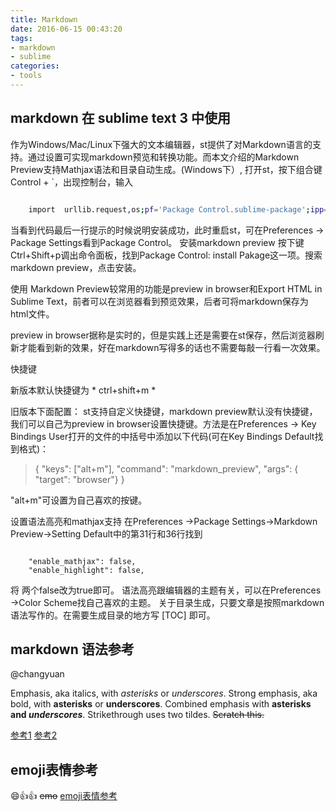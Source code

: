 ```yaml
---
title: Markdown
date: 2016-06-15 00:43:20
tags:
- markdown
- sublime
categories:
- tools
---
```


## markdown 在 sublime text 3 中使用

作为Windows/Mac/Linux下强大的文本编辑器，st提供了对Markdown语言的支持。通过设置可实现markdown预览和转换功能。而本文介绍的Markdown Preview支持Mathjax语法和目录自动生成。(Windows下）,
打开st，按下组合键Control + `，出现控制台，输入
``` bash

	import  urllib.request,os;pf='Package Control.sublime-package';ipp=sublime.installed_packages_path();urllib.request.install_opener(urllib.request.build_opener(urllib.request.ProxyHandler()));open(os.path.join(ipp,pf),'wb').write(urllib.request.urlopen('http://sublime.wbond.net/'+pf.replace(' ','%20')).read())

```

当看到代码最后一行提示的时候说明安装成功，此时重启st，可在Preferences -> Package Settings看到Package Control。
安装markdown preview
按下键Ctrl+Shift+p调出命令面板，找到Package Control: install Pakage这一项。搜索markdown preview，点击安装。

使用
Markdown Preview较常用的功能是preview in browser和Export HTML in Sublime Text，前者可以在浏览器看到预览效果，后者可将markdown保存为html文件。

preview in browser据称是实时的，但是实践上还是需要在st保存，然后浏览器刷新才能看到新的效果，好在markdown写得多的话也不需要每敲一行看一次效果。

快捷键

新版本默认快捷键为 * ctrl+shift+m *

旧版本下面配置：
st支持自定义快捷键，markdown preview默认没有快捷键，我们可以自己为preview in browser设置快捷键。方法是在Preferences -> Key Bindings User打开的文件的中括号中添加以下代码(可在Key Bindings Default找到格式)：

 > { "keys": ["alt+m"], "command": "markdown_preview", "args": { "target": "browser"} }

"alt+m"可设置为自己喜欢的按键。

设置语法高亮和mathjax支持
在Preferences ->Package Settings->Markdown Preview->Setting Default中的第31行和36行找到

``` config

	"enable_mathjax": false,
	"enable_highlight": false,

```
将 两个false改为true即可。
语法高亮跟编辑器的主题有关，可以在Preferences ->Color Scheme找自己喜欢的主题。
关于目录生成，只要文章是按照markdown语法写作的。在需要生成目录的地方写
[TOC]
即可。

## markdown 语法参考

@changyuan

Emphasis, aka italics, with *asterisks* or _underscores_.
Strong emphasis, aka bold, with **asterisks** or __underscores__.
Combined emphasis with **asterisks and _underscores_**.
Strikethrough uses two tildes. ~~Scratch this.~~

[参考1](https://github.com/adam-p/markdown-here/wiki/Markdown-Cheatsheet)
[参考2](https://guides.github.com/features/mastering-markdown/)


## emoji表情参考
:smile::thumbsup::thumbsup:
~~emo~~
[emoji表情参考](http://www.emoji-cheat-sheet.com/)
